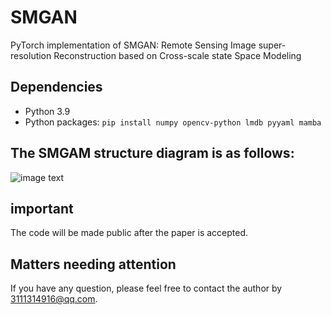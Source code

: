 # SMGAN
PyTorch implementation of SMGAN: Remote Sensing Image super-resolution Reconstruction based on Cross-scale state Space Modeling

## Dependencies

- Python 3.9
- Python packages: `pip install numpy opencv-python lmdb pyyaml mamba`


## The SMGAM structure diagram is as follows:

![image text](https://github.com/hw-star/SMGAN/blob/main/readmeIamges/SMGAN.png)


## important
The code will be made public after the paper is accepted.

## Matters needing attention

If you have any question, please feel free to contact the author by 3111314916@qq.com.
